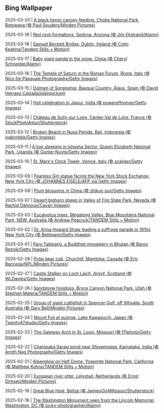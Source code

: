 ## Bing Wallpaper
2025-03-20 | [A black heron canopy feeding, Chobe National Park, Botswana (© Paul Souders/Minden Pictures)](./wallpaper/2025-03-20.jpg) 

2025-03-19 | [Red rock formations, Sedona, Arizona (© Jim Ekstrand/Alamy)](./wallpaper/2025-03-19.jpg) 

2025-03-18 | [Samuel Beckett Bridge, Dublin, Ireland (© Colm Keating/Tandem Stills + Motion)](./wallpaper/2025-03-18.jpg) 

2025-03-17 | [Baby giant panda in the snow, China (© Cheryl Schneider/Alamy)](./wallpaper/2025-03-17.jpg) 

2025-03-16 | [The Temple of Saturn in the Roman Forum, Rome, Italy (© Nico De Pasquale Photography/Getty Images)](./wallpaper/2025-03-16.jpg) 

2025-03-15 | [Dolmen of Sorginetxe, Basque Country, Álava, Spain (© David Herraez Calzada/plainpicture)](./wallpaper/2025-03-15.jpg) 

2025-03-14 | [Holi celebration in Jaipur, India (© powerofforever/Getty Images)](./wallpaper/2025-03-14.jpg) 

2025-03-13 | [Château de Sully-sur-Loire, Center-Val de Loire, France (© StockPhotoAstur/Shutterstock)](./wallpaper/2025-03-13.jpg) 

2025-03-12 | [Broken Beach in Nusa Penida, Bali, Indonesia (© joakimbkk/Getty Images)](./wallpaper/2025-03-12.jpg) 

2025-03-11 | [A lion sleeping in Ishasha Sector, Queen Elizabeth National Park, Uganda (© Gunter Nuyts/Getty Images)](./wallpaper/2025-03-11.jpg) 

2025-03-10 | [St. Mark's Clock Tower, Venice, Italy (© scaliger/Getty Images)](./wallpaper/2025-03-10.jpg) 

2025-03-09 | [Fearless Girl statue facing the New York Stock Exchange, New York City (© JOHANNES EISELE/AFP via Getty Images)](./wallpaper/2025-03-09.jpg) 

2025-03-08 | [Plum blossoms in China (© zhikun sun/Getty Images)](./wallpaper/2025-03-08.jpg) 

2025-03-07 | [Desert bighorn sheep in Valley of Fire State Park, Nevada (© Rachid Dahnoun/Cavan Images)](./wallpaper/2025-03-07.jpg) 

2025-03-03 | [Eucalyptus trees, Megalong Valley, Blue Mountains National Park, NSW, Australia (© Andrew Peacock/TANDEM Stills + Motion)](./wallpaper/2025-03-03.jpg) 

2025-03-02 | [Dr. Anna Howard Shaw leading a suffrage parade in 1910s New York City (© Bettmann/Getty Images)](./wallpaper/2025-03-02.jpg) 

2025-03-01 | [Paro Taktsang, a Buddhist monastery in Bhutan (© Baron Reznik/Getty Images)](./wallpaper/2025-03-01.jpg) 

2025-02-28 | [Polar bear cub, Churchill, Manitoba, Canada (© Eric Baccega/NPL/Minden Pictures)](./wallpaper/2025-02-28.jpg) 

2025-02-27 | [Castle Stalker on Loch Laich, Argyll, Scotland (© WLDavies/Getty Images)](./wallpaper/2025-02-27.jpg) 

2025-02-26 | [Sandstone hoodoos, Bryce Canyon National Park, Utah (© Stephen Matera/TANDEM Stills + Motion)](./wallpaper/2025-02-26.jpg) 

2025-02-25 | [Group of giant cuttlefish in Spencer Gulf, off Whyalla, South Australia (© Gary Bell/Minden Pictures)](./wallpaper/2025-02-25.jpg) 

2025-02-24 | [Mount Fuji at sunrise, Lake Kawaguchi, Japan (© Twenty47studio/Getty Images)](./wallpaper/2025-02-24.jpg) 

2025-02-23 | [The Gateway Arch in St. Louis, Missouri (© f11photo/Getty Images)](./wallpaper/2025-02-23.jpg) 

2025-02-22 | [Champaka Sarasi pond near Shivamogga, Karnataka, India (© Amith Nag Photography/Getty Images)](./wallpaper/2025-02-22.jpg) 

2025-02-21 | [Alpenglow on Half Dome, Yosemite National Park, California (© Matthew Kuhns/TANDEM Stills + Motion)](./wallpaper/2025-02-21.jpg) 

2025-02-20 | [European river otter, Lelystad, Netherlands (© Ernst Dirksen/Minden Pictures)](./wallpaper/2025-02-20.jpg) 

2025-02-19 | [Great Blue Hole, Belize (© JamiesOnAMission/Shutterstock)](./wallpaper/2025-02-19.jpg) 

2025-02-18 | [The Washington Monument seen from the Lincoln Memorial, Washington, DC (© lucky-photographer/Alamy)](./wallpaper/2025-02-18.jpg) 

